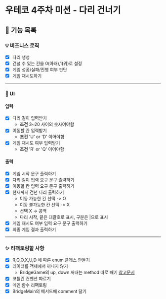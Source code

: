 # 우테코 4주차 미션 - 다리 건너기
## 🚀 기능 목록

### 💡 비즈니스 로직
- [x] 다리 생성
- [x] 건널 수 있는 칸을 0(아래),1(위)로 설정
- [x] 게임 성공/실패/진행 여부 판단
- [x] 게임 재시도하기

---

### 🎨 UI
#### 입력
- [x] 다리 길이 입력받기
  - **조건** 3~20 사이의 숫자여야함
- [x] 이동할 칸 입력받기
  - **조건** 'U' or 'D' 이어야함
- [x] 게임 재시도 여부 입력받기
  - **조건** 'R' or 'Q' 이어야함

#### 출력
- [x] 게임 시작 문구 출력하기
- [x] 다리 길이 입력 요구 문구 출력하기
- [x] 이동할 칸 입력 요구 문구 출력하기
- [x] 현재까지 건넌 다리 출력하기
  - 이동 가능한  칸 선택 -> O
  - 이동 불가능한 칸 선택 -> X
  - 선택 X -> 공백
  - 다리 시작, 끝은 대괄호로 표시, 구분은 |으로 표시
- [x] 게임 재시도 여부 입력 요구 문구 출력하기
- [x] 최종 게임 결과 출력하기

---

### ✨ 리팩토링할 사항
- [x] R,Q,O,X,U,D 에 따른 enum 클래스 만들기
- [x] 데이터를 객체에서 꺼내지 않기
  - BridgeGame의 up, down 꺼내는 method 따로 빼기 [참고문서](https://tecoble.techcourse.co.kr/post/2020-04-28-ask-instead-of-getter/)
- [x] 코틀린 컨벤션 따르기
- [x] 메인 함수 리팩토링
- [x] BridgeMain의 메서드에 comment 달기